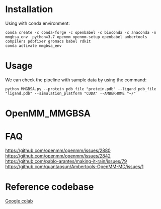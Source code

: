 # Installation

Using with conda environment:
```
conda create -c conda-forge -c openbabel -c bioconda -c anaconda -n mmgbsa_env  python=3.7 openmm openmm-setup openbabel ambertools compilers pdbfixer gromacs babel rdkit
conda activate mmgbsa_env
```

# Usage
We can check the pipeline with sample data by using the command:
```
python MMGBSA.py --protein_pdb_file "protein.pdb" --ligand_pdb_file "ligand.pdb" --simulation_platform "CUDA" --AMBERHOME "~/"
```

# OpenMM_MMGBSA

# FAQ
https://github.com/openmm/openmm/issues/2880
https://github.com/openmm/openmm/issues/2842
https://github.com/pablo-arantes/making-it-rain/issues/79
https://github.com/quantaosun/Ambertools-OpenMM-MD/issues/1

# Reference codebase
[Google colab](https://colab.research.google.com/drive/1WDVIl5aHayk1_4BEbi27ZSBo7tDQcZ28?usp=share_link)
